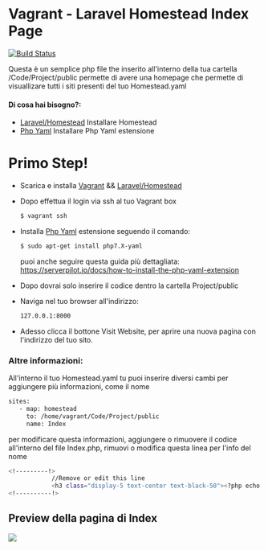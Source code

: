 # Vagrant - Laravel Homestead Index Page

[![Build Status](https://travis-ci.org/joemccann/dillinger.svg?branch=master)](https://travis-ci.org/joemccann/dillinger)

Questa è un semplice php file the inserito all'interno della tua cartella /Code/Project/public permette di avere una homepage che permette di visuallizare tutti i siti presenti del tuo Homestead.yaml

#### Di cosa hai bisogno?:

* [Laravel/Homestead] Installare Homestead 
* [Php Yaml] Installare Php Yaml estensione

# Primo Step!

- Scarica e installa [Vagrant] && [Laravel/Homestead]
- Dopo effettua il login via ssh al tuo Vagrant box
    ```sh
    $ vagrant ssh
    ```
- Installa [Php Yaml] estensione seguendo il comando:
    ```sh
    $ sudo apt-get install php7.X-yaml
    ```
    puoi anche seguire questa guida più dettagliata: https://serverpilot.io/docs/how-to-install-the-php-yaml-extension
    
- Dopo dovrai solo inserire il codice dentro la cartella Project/public
- Naviga nel tuo browser all'indirizzo:
    ```sh
    127.0.0.1:8000
    ```
- Adesso clicca il bottone Visit Website, per aprire una nuova pagina con l'indirizzo del tuo sito. 

### Altre informazioni:
 All'interno il tuo Homestead.yaml tu puoi inserire diversi cambi per aggiungere più informazioni, come il nome
 ```sh
 sites:
    - map: homestead
      to: /home/vagrant/Code/Project/public
      name: Index
 ```
per modificare questa informazioni, aggiungere o rimuovere il codice all'interno del file Index.php, rimuovi o modifica questa linea per l'info del nome
```sh
<!---------!>
            //Remove or edit this line
            <h3 class="display-5 text-center text-black-50"><?php echo $test1['name']; ?></h3> 
<!----------!>
```

## Preview della pagina di Index

![](https://raw.githubusercontent.com/Spit-Biagio/Laraval-Homestead-Index/master/Preview.png)


   [Laravel/Homestead]: <https://github.com/laravel/homestead>
   [Php Yaml]: <http://php.net/manual/en/book.yaml.php>
   [Vagrant]: <https://www.vagrantup.com/downloads.html>
